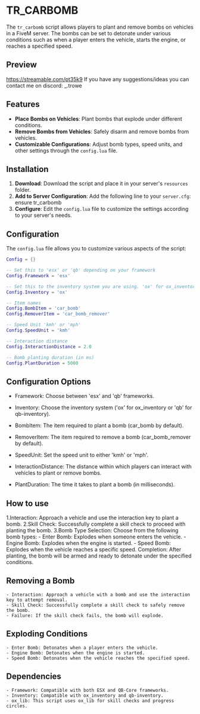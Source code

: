 # TR_CARBOMB

The `tr_carbomb` script allows players to plant and remove bombs on vehicles in a FiveM server. The bombs can be set to detonate under various conditions such as when a player enters the vehicle, starts the engine, or reaches a specified speed.

## Preview
https://streamable.com/pt35k9
If you have any suggestions/ideas you can contact me on discord: _.trowe

## Features

- **Place Bombs on Vehicles**: Plant bombs that explode under different conditions.
- **Remove Bombs from Vehicles**: Safely disarm and remove bombs from vehicles.
- **Customizable Configurations**: Adjust bomb types, speed units, and other settings through the `config.lua` file.

## Installation

1. **Download**: Download the script and place it in your server's `resources` folder.
2. **Add to Server Configuration**: Add the following line to your `server.cfg`: ensure tr_carbomb
3. **Configure**: Edit the `config.lua` file to customize the settings according to your server's needs.

## Configuration

The `config.lua` file allows you to customize various aspects of the script:

```lua
Config = {}

-- Set this to 'esx' or 'qb' depending on your framework
Config.Framework = 'esx'

-- Set this to the inventory system you are using. 'ox' for ox_inventory or 'qb' for qb-inventory
Config.Inventory = 'ox'

-- Item names
Config.BombItem = 'car_bomb'
Config.RemoverItem = 'car_bomb_remover'

-- Speed Unit 'kmh' or 'mph'
Config.SpeedUnit = 'kmh'

-- Interaction distance
Config.InteractionDistance = 2.0

-- Bomb planting duration (in ms)
Config.PlantDuration = 5000
```
## Configuration Options

- Framework: Choose between 'esx' and 'qb' frameworks.

- Inventory: Choose the inventory system ('ox' for ox_inventory or 'qb' for qb-inventory).

- BombItem: The item required to plant a bomb (car_bomb by default).

- RemoverItem: The item required to remove a bomb (car_bomb_remover by default).

- SpeedUnit: Set the speed unit to either 'kmh' or 'mph'.

- InteractionDistance: The distance within which players can interact with vehicles to plant or remove bombs.

- PlantDuration: The time it takes to plant a bomb (in milliseconds).

## How to use

1.Interaction: Approach a vehicle and use the interaction key to plant a bomb.
2.Skill Check: Successfully complete a skill check to proceed with planting the bomb.
3.Bomb Type Selection: Choose from the following bomb types:
    - Enter Bomb: Explodes when someone enters the vehicle.
    - Engine Bomb: Explodes when the engine is started.
    - Speed Bomb: Explodes when the vehicle reaches a specific speed.
Completion: After planting, the bomb will be armed and ready to detonate under the specified conditions.

## Removing a Bomb

    - Interaction: Approach a vehicle with a bomb and use the interaction key to attempt removal.
    - Skill Check: Successfully complete a skill check to safely remove the bomb.
    - Failure: If the skill check fails, the bomb will explode.

## Exploding Conditions

    - Enter Bomb: Detonates when a player enters the vehicle.
    - Engine Bomb: Detonates when the engine is started.
    - Speed Bomb: Detonates when the vehicle reaches the specified speed.

## Dependencies

    - Framework: Compatible with both ESX and QB-Core frameworks.
    - Inventory: Compatible with ox_inventory and qb-inventory.
    - ox_lib: This script uses ox_lib for skill checks and progress circles.

